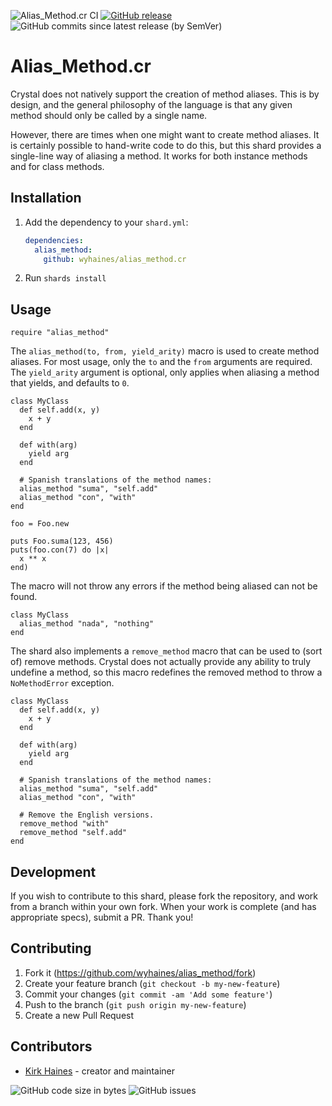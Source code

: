 ![Alias_Method.cr CI](https://img.shields.io/github/workflow/status/wyhaines/alias_method.cr/Alias_Method.cr%20CI?style=for-the-badge&logo=GitHub)
[![GitHub release](https://img.shields.io/github/release/wyhaines/alias_method.cr.svg?style=for-the-badge)](https://github.com/wyhaines/alias_method.cr/releases)
![GitHub commits since latest release (by SemVer)](https://img.shields.io/github/commits-since/wyhaines/alias_method.cr/latest?style=for-the-badge)

# Alias_Method.cr

Crystal does not natively support the creation of method aliases. This is by design, and the general philosophy of the language is that any given method should only be called by a single name.

However, there are times when one might want to create method aliases. It is certainly possible to hand-write code to do this, but this shard provides a single-line way of aliasing a method. It works for both instance methods and for class methods.

## Installation

1. Add the dependency to your `shard.yml`:

   ```yaml
   dependencies:
     alias_method:
       github: wyhaines/alias_method.cr
   ```

2. Run `shards install`

## Usage

```crystal
require "alias_method"
```

The `alias_method(to, from, yield_arity)` macro is used to create method aliases. For most usage, only the `to` and the `from` arguments are required. The `yield_arity` argument is optional, only applies when aliasing a method that yields, and defaults to `0`.

```crystal
class MyClass
  def self.add(x, y)
    x + y
  end

  def with(arg)
    yield arg
  end

  # Spanish translations of the method names:
  alias_method "suma", "self.add"
  alias_method "con", "with"
end

foo = Foo.new

puts Foo.suma(123, 456)
puts(foo.con(7) do |x|
  x ** x
end)
```

The macro will not throw any errors if the method being aliased can not be found.

```crystal
class MyClass
  alias_method "nada", "nothing"
end
```

The shard also implements a `remove_method` macro that can be used to (sort of) remove methods. Crystal does not actually provide any ability to truly undefine a method, so this macro redefines the removed method to throw a `NoMethodError` exception.

```crystal
class MyClass
  def self.add(x, y)
    x + y
  end

  def with(arg)
    yield arg
  end

  # Spanish translations of the method names:
  alias_method "suma", "self.add"
  alias_method "con", "with"

  # Remove the English versions.
  remove_method "with"
  remove_method "self.add"
end
```

## Development

If you wish to contribute to this shard, please fork the repository, and work from a branch within your own fork. When your work is complete (and has appropriate specs), submit a PR. Thank you!

## Contributing

1. Fork it (<https://github.com/wyhaines/alias_method/fork>)
2. Create your feature branch (`git checkout -b my-new-feature`)
3. Commit your changes (`git commit -am 'Add some feature'`)
4. Push to the branch (`git push origin my-new-feature`)
5. Create a new Pull Request

## Contributors

- [Kirk Haines](https://github.com/wyhaines) - creator and maintainer

![GitHub code size in bytes](https://img.shields.io/github/languages/code-size/wyhaines/alias_method.cr?style=for-the-badge)
![GitHub issues](https://img.shields.io/github/issues/wyhaines/alias_method.cr?style=for-the-badge)

